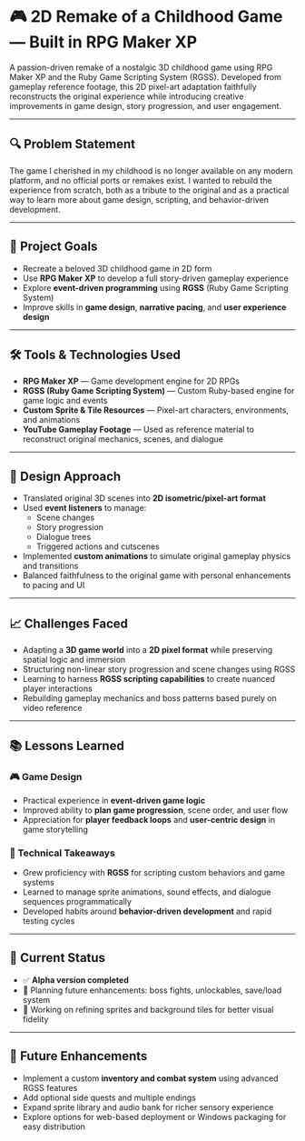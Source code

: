 # 🎮 2D Remake of a Childhood Game — Built in RPG Maker XP

A passion-driven remake of a nostalgic 3D childhood game using RPG Maker XP and the Ruby Game Scripting System (RGSS). Developed from gameplay reference footage, this 2D pixel-art adaptation faithfully reconstructs the original experience while introducing creative improvements in game design, story progression, and user engagement.

---

## 🔍 Problem Statement

The game I cherished in my childhood is no longer available on any modern platform, and no official ports or remakes exist. I wanted to rebuild the experience from scratch, both as a tribute to the original and as a practical way to learn more about game design, scripting, and behavior-driven development.

---

## 🎯 Project Goals

- Recreate a beloved 3D childhood game in 2D form  
- Use **RPG Maker XP** to develop a full story-driven gameplay experience  
- Explore **event-driven programming** using **RGSS** (Ruby Game Scripting System)  
- Improve skills in **game design**, **narrative pacing**, and **user experience design**

---

## 🛠️ Tools & Technologies Used

- **RPG Maker XP** — Game development engine for 2D RPGs  
- **RGSS (Ruby Game Scripting System)** — Custom Ruby-based engine for game logic and events  
- **Custom Sprite & Tile Resources** — Pixel-art characters, environments, and animations  
- **YouTube Gameplay Footage** — Used as reference material to reconstruct original mechanics, scenes, and dialogue

---

## 🧩 Design Approach

- Translated original 3D scenes into **2D isometric/pixel-art format**
- Used **event listeners** to manage:
  - Scene changes
  - Story progression
  - Dialogue trees
  - Triggered actions and cutscenes
- Implemented **custom animations** to simulate original gameplay physics and transitions
- Balanced faithfulness to the original game with personal enhancements to pacing and UI

---

## 📈 Challenges Faced

- Adapting a **3D game world** into a **2D pixel format** while preserving spatial logic and immersion  
- Structuring non-linear story progression and scene changes using RGSS  
- Learning to harness **RGSS scripting capabilities** to create nuanced player interactions  
- Rebuilding gameplay mechanics and boss patterns based purely on video reference

---

## 📚 Lessons Learned

### 🎮 Game Design
- Practical experience in **event-driven game logic**
- Improved ability to **plan game progression**, scene order, and user flow
- Appreciation for **player feedback loops** and **user-centric design** in game storytelling

### 🧪 Technical Takeaways
- Grew proficiency with **RGSS** for scripting custom behaviors and game systems
- Learned to manage sprite animations, sound effects, and dialogue sequences programmatically
- Developed habits around **behavior-driven development** and rapid testing cycles

---

## 🧪 Current Status

- ✅ **Alpha version completed**  
- 🚧 Planning future enhancements: boss fights, unlockables, save/load system  
- 🎨 Working on refining sprites and background tiles for better visual fidelity

---

## 🚀 Future Enhancements

- Implement a custom **inventory and combat system** using advanced RGSS features  
- Add optional side quests and multiple endings  
- Expand sprite library and audio bank for richer sensory experience  
- Explore options for web-based deployment or Windows packaging for easy distribution
